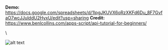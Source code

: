 **Demo:** https://docs.google.com/spreadsheets/d/1IpgJKUVX6oRzXKFd6Du_8F7GvfaO7wcJJulddU2HyxU/edit?usp=sharing
**Credit:** https://www.benlcollins.com/apps-script/api-tutorial-for-beginners/

\

![alt text]( http://prntscr.com/p45hoj)
